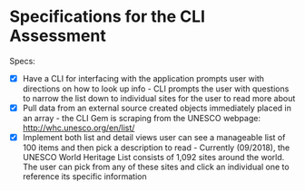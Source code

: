 # Specifications for the CLI Assessment

Specs:
-[x] Have a CLI for interfacing with the application
  prompts user with directions on how to look up info - CLI prompts the user with questions to narrow the list down to individual sites for the user to read more about
-[x] Pull data from an external source
  created objects immediately placed in an array - the CLI Gem is scraping from the UNESCO webpage: http://whc.unesco.org/en/list/
-[x] Implement both list and detail views
  user can see a manageable list of 100 items and then pick a description to read - Currently (09/2018), the UNESCO World Heritage List consists of 1,092 sites around the world. The user can pick from any of these sites and click an individual one to reference its specific information
